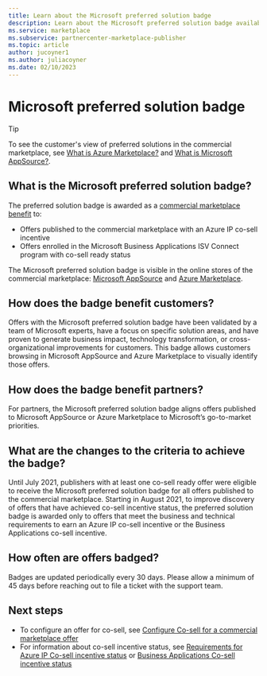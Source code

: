 ```yaml
---
title: Learn about the Microsoft preferred solution badge
description: Learn about the Microsoft preferred solution badge available in Azure Marketplace. 
ms.service: marketplace 
ms.subservice: partnercenter-marketplace-publisher
ms.topic: article
author: jucoyner1
ms.author: juliacoyner
ms.date: 02/10/2023
---
```


# Microsoft preferred solution badge

> [!TIP]
> To see the customer's view of preferred solutions in the commercial marketplace, see [What is Azure Marketplace?](/marketplace/azure-marketplace-overview#microsoft-preferred-solutions) and [What is Microsoft AppSource?](/marketplace/appsource-overview).

## What is the Microsoft preferred solution badge?

The preferred solution badge is awarded as a [commercial marketplace benefit](../co-sell-overview.md?context=%2fazure%2fmarketplace%2fcontext%2fcontext) to:

- Offers published to the commercial marketplace with an Azure IP co-sell incentive
- Offers enrolled in the Microsoft Business Applications ISV Connect program with co-sell ready status

The Microsoft preferred solution badge is visible in the online stores of the commercial marketplace: [Microsoft AppSource](https://appsource.microsoft.com/en-us/home) and [Azure Marketplace](https://azuremarketplace.microsoft.com/en-us/home).

## How does the badge benefit customers?

Offers with the Microsoft preferred solution badge have been validated by a team of Microsoft experts, have a focus on specific solution areas, and have proven to generate business impact, technology transformation, or cross-organizational improvements for customers. This badge allows customers browsing in Microsoft AppSource and Azure Marketplace to visually identify those offers.

## How does the badge benefit partners?

For partners, the Microsoft preferred solution badge aligns offers published to Microsoft AppSource or Azure Marketplace to Microsoft’s go-to-market priorities.

## What are the changes to the criteria to achieve the badge?

Until July 2021, publishers with at least one co-sell ready offer were eligible to receive the Microsoft preferred solution badge for all offers published to the commercial marketplace. Starting in August 2021, to improve discovery of offers that have achieved co-sell incentive status, the preferred solution badge is awarded only to offers that meet the business and technical requirements to earn an Azure IP co-sell incentive or the Business Applications co-sell incentive.  

## How often are offers badged? 

Badges are updated periodically every 30 days. Please allow a minimum of 45 days before reaching out to file a ticket with the support team.  

## Next steps

- To configure an offer for co-sell, see [Configure Co-sell for a commercial marketplace offer](../co-sell-configure.md?context=%2fazure%2fmarketplace%2fcontext%2fcontext)
- For information about co-sell incentive status, see [Requirements for Azure IP Co-sell incentive status](../co-sell-requirements.md?context=%2fazure%2fmarketplace%2fcontext%2fcontext) or [Business Applications Co-sell incentive status](../co-sell-requirements.md?context=%2fazure%2fmarketplace%2fcontext%2fcontext)
